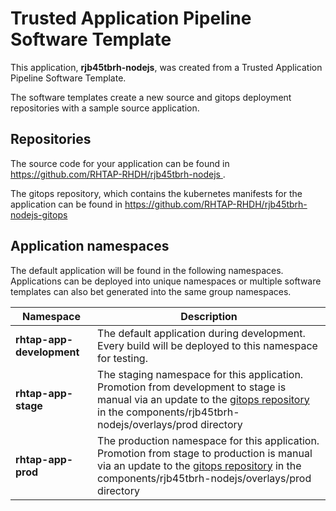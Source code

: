 # Trusted Application Pipeline Software Template

This application, **rjb45tbrh-nodejs**, was created from a Trusted Application Pipeline Software Template.

The software templates create a new source and gitops deployment repositories with a sample source application. 

## Repositories

The source code for your application can be found in [https://github.com/RHTAP-RHDH/rjb45tbrh-nodejs ](https://github.com/RHTAP-RHDH/rjb45tbrh-nodejs ).
 
The gitops repository, which contains the kubernetes manifests for the application can be found in 
[https://github.com/RHTAP-RHDH/rjb45tbrh-nodejs-gitops ](https://github.com/RHTAP-RHDH/rjb45tbrh-nodejs-gitops ) 

## Application namespaces 

The default application will be found in the following namespaces. Applications can be deployed into unique namespaces or multiple software templates can also bet generated into the same group namespaces.  

|  Namespace   |  Description   |  
| -------- | -------- |   
| **rhtap-app-development** | The default application during development. Every build will be deployed to this namespace for testing. | 
| **rhtap-app-stage** | The staging namespace for this application. Promotion from development to stage is manual via an update to the [gitops repository](https://github.com/RHTAP-RHDH/rjb45tbrh-nodejs-gitops ) in the components/rjb45tbrh-nodejs/overlays/prod directory |  
| **rhtap-app-prod** | The production namespace for this application. Promotion from stage to production is manual via an update to the [gitops repository](https://github.com/RHTAP-RHDH/rjb45tbrh-nodejs-gitops ) in the components/rjb45tbrh-nodejs/overlays/prod directory | 